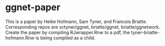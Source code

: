 # ggnet-paper

This is a paper by Heike Hofmann, Sam Tyner, and Francois Briatte. Corresponding repos are sctyner/ggnet, briatte/ggnet, briatte/ggnetwork.
Create the paper by compiling RJwrapper.Rnw to a pdf, the tyner-briatte-hofmann.Rnw is being compiled as a child.
